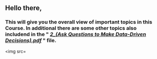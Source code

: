 ## Hello there,
### This will give you the overall view of important topics in this Course. In additional there are some other topics also includend in the " [*2_(Ask Questions to Make Data-Driven Decisions).pdf*](https://github.com/Dhamu785/Important-takeaway-Google-data-analytics-professional-certificate/blob/main/Ask%20Questions%20to%20Make%20Data-Driven%20Decisions/MODULE%202_(Ask%20Questions%20to%20Make%20Data-Driven%20Decisions).pdf) " file.   
<img src=

